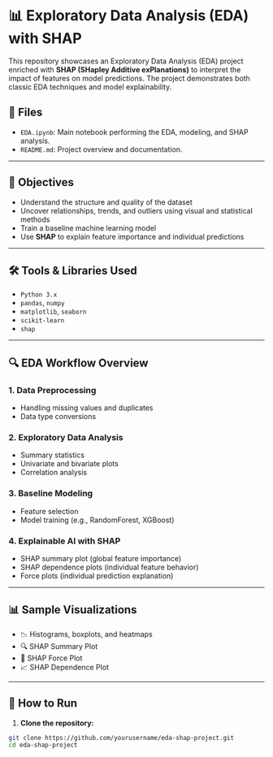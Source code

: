 # 📊 Exploratory Data Analysis (EDA) with SHAP

This repository showcases an Exploratory Data Analysis (EDA) project enriched with **SHAP (SHapley Additive exPlanations)** to interpret the impact of features on model predictions. The project demonstrates both classic EDA techniques and model explainability.

## 📁 Files

- `EDA.ipynb`: Main notebook performing the EDA, modeling, and SHAP analysis.
- `README.md`: Project overview and documentation.

---

## 🎯 Objectives

- Understand the structure and quality of the dataset
- Uncover relationships, trends, and outliers using visual and statistical methods
- Train a baseline machine learning model
- Use **SHAP** to explain feature importance and individual predictions

---

## 🛠️ Tools & Libraries Used

- `Python 3.x`
- `pandas`, `numpy`
- `matplotlib`, `seaborn`
- `scikit-learn`
- `shap`

---

## 🔍 EDA Workflow Overview

### 1. Data Preprocessing
- Handling missing values and duplicates
- Data type conversions

### 2. Exploratory Data Analysis
- Summary statistics
- Univariate and bivariate plots
- Correlation analysis

### 3. Baseline Modeling
- Feature selection
- Model training (e.g., RandomForest, XGBoost)

### 4. Explainable AI with SHAP
- SHAP summary plot (global feature importance)
- SHAP dependence plots (individual feature behavior)
- Force plots (individual prediction explanation)

---

## 📊 Sample Visualizations

- 📉 Histograms, boxplots, and heatmaps
- 🔍 SHAP Summary Plot
- 🧠 SHAP Force Plot
- 📈 SHAP Dependence Plot

---

## 📌 How to Run

1. **Clone the repository:**

```bash
git clone https://github.com/yourusername/eda-shap-project.git
cd eda-shap-project
